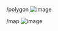 /polygon
![image](https://github.com/abhedindulkar/vue-maps/assets/43247545/c636a904-d725-4dbf-93dd-85d421f14f36)

/map
![image](https://github.com/abhedindulkar/vue-maps/assets/43247545/ddb3d615-43fb-4030-a92b-ea86a287e153)
